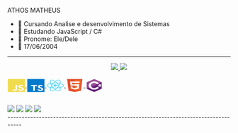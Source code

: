 ATHOS MATHEUS

- 🌱 Cursando Analise e desenvolvimento de Sistemas
- 🔭 Estudando JavaScript / C# 
- 👯 Pronome: Ele/Dele
- 🤔 17/06/2004
----------------------------------------------------
<div align="center">
  <a href="https://github.com/pysicoo">
  <img height="200em" src="https://github-readme-stats.vercel.app/api?username=pysicoo&show_icons=true&theme=dark&include_all_commits=true&count_private=true"/>
  <img height="150em" src="https://github-readme-stats.vercel.app/api/top-langs/?username=pysicoo&layout=compact&langs_count=7&theme=dark"/>
</div>

  <div style="display: inline_block"><br>
  <img align="center" alt="Rafa-Js" height="30" width="40" src="https://raw.githubusercontent.com/devicons/devicon/master/icons/javascript/javascript-plain.svg">
  <img align="center" alt="Rafa-Ts" height="30" width="40" src="https://raw.githubusercontent.com/devicons/devicon/master/icons/typescript/typescript-plain.svg">
  <img align="center" alt="Rafa-React" height="30" width="40" src="https://raw.githubusercontent.com/devicons/devicon/master/icons/react/react-original.svg">
  <img align="center" alt="Rafa-HTML" height="30" width="40" src="https://raw.githubusercontent.com/devicons/devicon/master/icons/html5/html5-original.svg">
  <img align="center" alt="Rafa-Csharp" height="30" width="40" src="https://raw.githubusercontent.com/devicons/devicon/master/icons/csharp/csharp-original.svg">
</div> 
    
   ##
 
<div> 
  <a href = "https://api.whatsapp.com/send?phone=5561999192681&text=TUDO%20BOM!!!"><img src="https://img.shields.io/badge/WhatsApp-25D366?style=for-the-badge&logo=whatsapp&logoColor=white" target="_blank"></a>
  <a href="https://www.linkedin.com/in/athos-matheus-306ba2233/"_blank"><img src="https://img.shields.io/badge/-LinkedIn-%230077B5?style=for-the-badge&logo=linkedin&logoColor=white" target="_blank"></a> 
  <a href = "mailto:athosm240@gmail.com"><img src="https://img.shields.io/badge/-Gmail-%23333?style=for-the-badge&logo=gmail&logoColor=white" target="_blank"></a>
  <a href = "https://www.intagram.com/pysico__/?hl=pt-br](https://img.shields.io/badge/TikTok-000000?style=for-the-badge&logo=tiktok&logoColor=white)"><img src="https://img.shields.io/badge/-Gmail-%23333?style=for-the-badge&logo=gmail&logoColor=white](https://img.shields.io/badge/TikTok-000000?style=for-the-badge&logo=tiktok&logoColor=white" target="_blank"></a>
</div>
-----------------------------------------------------------------------------------
